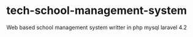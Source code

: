 # tech-school-management-system
Web based school management system writter in php mysql laravel 4.2
